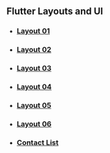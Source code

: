 ## Flutter Layouts and UI

- ### [Layout 01](https://github.com/rudra-404/MAD/tree/main/Practice/Layout%2001)
- ### [Layout 02](https://github.com/rudra-404/MAD/tree/main/Practice/Layout%2002)
- ### [Layout 03](https://github.com/rudra-404/MAD/tree/main/Practice/Layout%2003)
- ### [Layout 04](https://github.com/rudra-404/MAD/tree/main/Practice/Layout%2004)
- ### [Layout 05](https://github.com/rudra-404/MAD/tree/main/Practice/Layout%2005)
- ### [Layout 06](https://github.com/rudra-404/MAD/tree/main/Practice/Layout%2006)
- ### [Contact List](https://github.com/rudra-404/MAD/blob/main/Practice/Contact%20List)